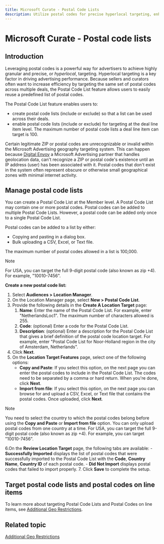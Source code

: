 ```yaml
---
title: Microsoft Curate - Postal Code Lists
description: Utilize postal codes for precise hyperlocal targeting, enhancing advertiser strategies with detailed postal code lists.
---
```

# Microsoft Curate - Postal code lists

## Introduction

Leveraging postal codes is a powerful way for advertisers to achieve highly granular and precise, or *hyperlocal*, targeting. Hyperlocal targeting is a key factor in driving advertising performance. Because sellers and curators often want to increase efficiency by targeting the same set of postal codes across multiple deals, the Postal Code List feature allows users to easily reuse a predefined list of postal codes.

The Postal Code List feature enables users to:

- create postal code lists (include or exclude) so that a list can be used across their deals.
- enable postal code lists (include or exclude) for targeting at the deal line item level. The maximum number of postal code lists a deal line item can target is 100.

Certain legitimate ZIP or postal codes are unrecognizable or invalid within the Microsoft Advertising geography targeting system. This can happen because [Digital Envoy](https://www.digitalelement.com/) a Microsoft Advertising partner that handles geolocation data, can't recognize a ZIP or postal code's existence until an IP address (user) has been associated with it. Postal codes that don't exist in the system often represent obscure or otherwise small geographical zones with minimal internet activity.

## Manage postal code lists

You can create a Postal Code List at the Member level. A Postal Code List may contain one or more postal codes. Postal
codes can be added to multiple Postal Code Lists. However, a postal code can be added only once to a single Postal Code List.

Postal codes can be added to a list by either:

- Copying and pasting in a dialog box.
- Bulk uploading a CSV, Excel, or Text file.

The maximum number of postal codes allowed in a list is 100,000.

> [!NOTE]
> For USA, you can target the full 9-digit postal code (also known as zip +4). For example, "10010-7456".

**Create a new postal code list:**

1. Select **Audiences >  Location Manager**.
2. On the Location Manager page, select **New >  Postal Code List**.
3. Provide the following details in the **Create A Location Target** page:
    1. **Name**: Enter the name of the Postal Code List. For example, enter "NetherlandsLoc1". The maximum number of characters allowed is 255.
    2. **Code**: (optional) Enter a code for the Postal Code List.
    3. **Description**: (optional) Enter a description for the Postal Code List that gives a brief
        definition of the postal code location target. For example, enter "Postal Code List for Noor-Holland region in the city of
        Amsterdam, Netherlands".
4. Click **Next**.
5. On the **Location Target Features** page, select one of the following options:
    - **Copy and Paste**: If you select this option, on the next page you can enter the postal codes to include in the Postal Code List. The codes need to be separated by a comma or hard return. When you're done, click **Next**.
    - **Import from file**: If you select this option, on the next page you can browse for and upload a CSV, Excel, or Text file that contains the postal codes. Once uploaded, click **Next**.

  > [!NOTE]
   > You need to select the country to which the postal codes belong before using the **Copy and Paste** or **Import from file** option. You can only upload postal codes from one country at a time. For USA, you can target the full 9-digit postal code (also known as zip +4). For example, you can target "10010-7456".

6.On the **Review Location Target** page, the following tabs are available:
    - **Successfully Imported** displays the list of postal codes that were successfully imported to the Postal Code List with the **Code**, **Country Name**, **Country ID** of each postal code.
    - **Did Not Import** displays postal codes that failed to import properly.
7. Click **Save** to complete the setup.

## Target postal code lists and postal codes on line items

To learn more about targeting Postal Code Lists and Postal Codes on line items, see [Additional Geo Restrictions](additional-geo-restrictions-ali.md).

## Related topic

[Additional Geo Restrictions](additional-geo-restrictions-ali.md)